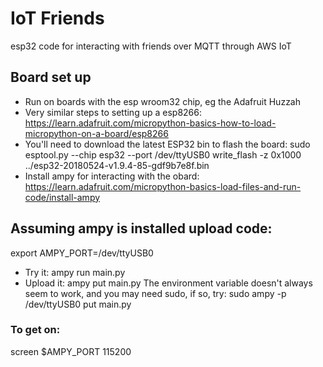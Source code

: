 # IoT Friends

esp32 code for interacting with friends over MQTT through AWS IoT

## Board set up
 * Run on boards with the esp wroom32 chip, eg the Adafruit Huzzah
 * Very similar steps to setting up a esp8266:
  https://learn.adafruit.com/micropython-basics-how-to-load-micropython-on-a-board/esp8266
 * You'll need to download the latest ESP32 bin to flash the board:
  sudo esptool.py --chip esp32 --port /dev/ttyUSB0 write_flash -z 0x1000 ../esp32-20180524-v1.9.4-85-gdf9b7e8f.bin
 * Install ampy for interacting with the obard:
  https://learn.adafruit.com/micropython-basics-load-files-and-run-code/install-ampy

## Assuming ampy is installed upload code:
export AMPY_PORT=/dev/ttyUSB0
 * Try it:
   ampy run main.py
 * Upload it:
   ampy put main.py
The environment variable doesn't always seem to work, and you may need sudo, if so, try:
  sudo ampy -p /dev/ttyUSB0 put main.py

### To get on:
screen $AMPY_PORT 115200
